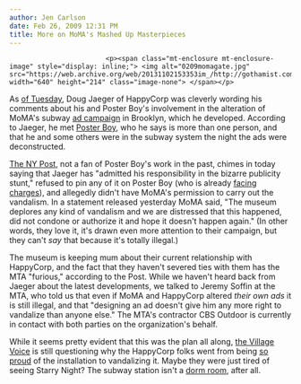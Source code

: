 ```yaml
---
author: Jen Carlson
date: Feb 26, 2009 12:31 PM
title: More on MoMA's Mashed Up Masterpieces
---
```



                            
                            
                            
                            <p><span class="mt-enclosure mt-enclosure-image" style="display: inline;"> <img alt="0209momagate.jpg" src="https://web.archive.org/web/20131102153353im_/http://gothamist.com/attachments/arts_jen/0209momagate.jpg" width="640" height="214" class="image-none"> </span></p>

<p>As <a href="https://web.archive.org/web/20131102153353/http://gothamist.com/2009/02/24/poster_boy_hits_momas_subway_ads.php">of Tuesday</a>, Doug Jaeger of HappyCorp was cleverly wording his comments about his and Poster Boy&apos;s involvement in the alteration of MoMA&apos;s subway <a href="https://web.archive.org/web/20131102153353/http://gothamist.com/2009/02/03/moma_targets_locals.php">ad campaign</a> in Brooklyn, which he developed. According to Jaeger, he met <a href="https://web.archive.org/web/20131102153353/http://gothamist.com/2009/01/23/posterboy_street_artist.php">Poster Boy</a>, who he says is more than one person, and that he and some others were in the subway system the night the ads were deconstructed.</p>

<p><a href="https://web.archive.org/web/20131102153353/http://www.nypost.com/seven/02262009/news/regionalnews/moma_art_wreck_o_157009.htm">The NY Post</a>, not a fan of Poster Boy&apos;s work in the past, chimes in today saying that Jaeger has &quot;admitted his responsibility in the bizarre publicity stunt,&quot; refused to pin any of it on Poster Boy (who is already <a href="https://web.archive.org/web/20131102153353/http://gothamist.com/2009/02/10/poster_boys_day_in_court.php">facing charges</a>), and allegedly didn&apos;t have MoMA&apos;s permission to carry out the vandalism. In a statement released yesterday MoMA said, &quot;The museum deplores any kind of vandalism and we are distressed that this happened, did not condone or authorize it and hope it doesn&apos;t happen again.&quot; (In other words, they love it, it&apos;s drawn even more attention to their campaign, but they can&apos;t <em>say</em> that because it&apos;s totally illegal.)</p>

<p>The museum is keeping mum about their current relationship with HappyCorp, and the fact that they haven&apos;t severed ties with them has the MTA &quot;furious,&quot; according to the Post. While we haven&apos;t heard back from Jaeger about the latest developments, we talked to Jeremy Soffin at the MTA, who told us that even if MoMA and HappyCorp altered <em>their own ads</em> it is still illegal, and that &quot;designing an ad doesn&apos;t give him any more right to vandalize than anyone else.&quot; The MTA&apos;s contractor CBS Outdoor is currently in contact with both parties on the organization&apos;s behalf.</p>

<p>While it seems pretty evident that this was the plan all along, <a href="https://web.archive.org/web/20131102153353/http://blogs.villagevoice.com/runninscared/archives/2009/02/agency_says_van.php">the Village Voice</a> is still questioning why the HappyCorp folks went from being <a href="https://web.archive.org/web/20131102153353/http://thehappycorp.com/words/index.php/2009/02/16/underground-art-enjoyed-by-all/">so proud</a> of the installation to vandalizing it. Maybe they were just tired of seeing Starry Night? The subway station isn&apos;t a <a href="https://web.archive.org/web/20131102153353/http://www.dorm-room.com/starry-night-poster.html">dorm room</a>, after all.</p>
                            
                            
                            